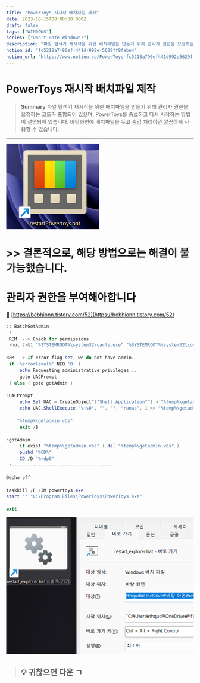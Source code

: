 ```yaml
---
title: "PowerToys 재시작 배치파일 제작"
date: 2023-10-15T00:00:00.000Z
draft: false
tags: ["WINDOWS"]
series: ["Don't Hate Windows!"]
description: "파일 탐색기 재시작을 위한 배치파일을 만들기 위해 관리자 권한을 요청하는 코드가 포함되어 있으며, PowerToys를 종료하고 다시 시작하는 방법이 설명되어 있습니다. 바탕화면에 배치파일을 두고 숨김 처리하면 깔끔하게 사용할 수 있습니다."
notion_id: "fc5218a7-90ef-441d-992e-5629ff8fabe4"
notion_url: "https://www.notion.so/PowerToys-fc5218a790ef441d992e5629ff8fabe4"
---
```


# PowerToys 재시작 배치파일 제작

> **Summary**
> 파일 탐색기 재시작을 위한 배치파일을 만들기 위해 관리자 권한을 요청하는 코드가 포함되어 있으며, PowerToys를 종료하고 다시 시작하는 방법이 설명되어 있습니다. 바탕화면에 배치파일을 두고 숨김 처리하면 깔끔하게 사용할 수 있습니다.

---

![Image](image_b833461755d3.png)


# >> 결론적으로, 해당 방법으로는 해결이 불가능했습니다.


# 관리자 권한을 부여해아합니다

🔗 [https://bebhionn.tistory.com/52](https://bebhionn.tistory.com/52)

```powershell
:: BatchGotAdmin
 :-------------------------------------
 REM  --> Check for permissions
 >nul 2>&1 "%SYSTEMROOT%\system32\cacls.exe" "%SYSTEMROOT%\system32\config\system"

REM --> If error flag set, we do not have admin.
 if '%errorlevel%' NEQ '0' (
     echo Requesting administrative privileges...
     goto UACPrompt
 ) else ( goto gotAdmin )

:UACPrompt
     echo Set UAC = CreateObject^("Shell.Application"^) > "%temp%\getadmin.vbs"
     echo UAC.ShellExecute "%~s0", "", "", "runas", 1 >> "%temp%\getadmin.vbs"

    "%temp%\getadmin.vbs"
     exit /B

:gotAdmin
     if exist "%temp%\getadmin.vbs" ( del "%temp%\getadmin.vbs" )
     pushd "%CD%"
     CD /D "%~dp0"
 :--------------------------------------

@echo off

taskkill /F /IM powertoys.exe
start "" "C:\Program Files\PowerToys\PowerToys.exe"

exit
```

![Image](image_184bc3ad8bd1.png)

> 💡 **귀찮으면 다운 ㄱ**
> ---
>
>


